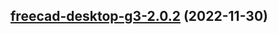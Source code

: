 

## [freecad-desktop-g3-2.0.2](https://github.com/truecharts/charts/compare/freecad-desktop-g3-2.0.1...freecad-desktop-g3-2.0.2) (2022-11-30)

